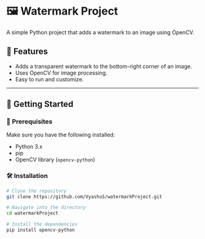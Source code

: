 # 🖼️ Watermark Project

A simple Python project that adds a watermark to an image using OpenCV.

## 📌 Features

- Adds a transparent watermark to the bottom-right corner of an image.
- Uses OpenCV for image processing.
- Easy to run and customize.

---

## 🚀 Getting Started

### 🧾 Prerequisites

Make sure you have the following installed:

- Python 3.x
- pip
- OpenCV library (`opencv-python`)

### 🛠️ Installation

```bash
# Clone the repository
git clone https://github.com/VyashuS/watermarkProject.git

# Navigate into the directory
cd watermarkProject

# Install the dependencies
pip install opencv-python
